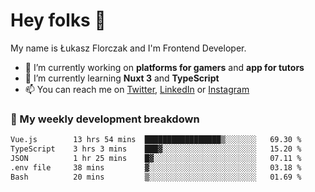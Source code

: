 # Hey folks 👋

My name is Łukasz Florczak and I'm Frontend Developer. 

- 🔭 I’m currently working on **platforms for gamers** and **app for tutors**
- 🌱 I’m currently learning **Nuxt 3** and **TypeScript**
- 📫 You can reach me on [Twitter](https://twitter.com/lukaszflorczak), [LinkedIn](https://pl.linkedin.com/in/lukasz-florczak) or [Instagram](https://instagram.com/lukaszflorczak)


### 🧮 My weekly development breakdown

<!--START_SECTION:waka-->

```txt
Vue.js        13 hrs 54 mins  █████████████████▒░░░░░░░   69.30 %
TypeScript    3 hrs 3 mins    ███▓░░░░░░░░░░░░░░░░░░░░░   15.20 %
JSON          1 hr 25 mins    █▓░░░░░░░░░░░░░░░░░░░░░░░   07.11 %
.env file     38 mins         ▓░░░░░░░░░░░░░░░░░░░░░░░░   03.18 %
Bash          20 mins         ▒░░░░░░░░░░░░░░░░░░░░░░░░   01.69 %
```

<!--END_SECTION:waka-->

<!--
**lukaszflorczak/lukaszflorczak** is a ✨ _special_ ✨ repository because its `README.md` (this file) appears on your GitHub profile.

Here are some ideas to get you started:

- 🔭 I’m currently working on ...
- 🌱 I’m currently learning ...
- 👯 I’m looking to collaborate on ...
- 🤔 I’m looking for help with ...
- 💬 Ask me about ...
- 📫 How to reach me: ...
- 😄 Pronouns: ...
- ⚡ Fun fact: ...
-->
